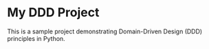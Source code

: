 # My DDD Project

This is a sample project demonstrating Domain-Driven Design (DDD) principles in Python.
